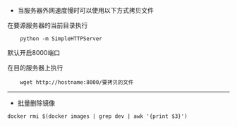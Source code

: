 - 当服务器外网速度慢时可以使用以下方式拷贝文件

在要源服务器的当前目录执行

```
	python -m SimpleHTTPServer
```
默认开启8000端口

在目的服务器上执行

```
	wget http://hostname:8000/要拷贝的文件
```
---

- 批量删除镜像
 
 ```
 docker rmi $(docker images | grep dev | awk '{print $3}')
 
 ```